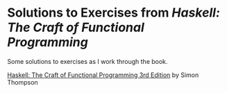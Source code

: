 # Solutions to Exercises from *Haskell: The Craft of Functional Programming*

Some solutions to exercises as I work through the book.

[Haskell: The Craft of Functional Programming 3rd Edition](http://www.amazon.com/Haskell-Functional-Programming-International-Computer/dp/0201882957/) by Simon Thompson
